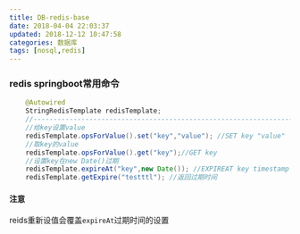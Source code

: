 ```yaml
---
title: DB-redis-base
date: 2018-04-04 22:03:37
updated: 2018-12-12 10:47:58
categories: 数据库
tags: [nosql,redis]
---
```


### redis springboot常用命令

```java
	@Autowired
	StringRedisTemplate redisTemplate;
	//----------------------------------------------------------------------
	//给key设置value
	redisTemplate.opsForValue().set("key","value"); //SET key "value"
	//取key的value
	redisTemplate.opsForValue().get("key");//GET key
	//设置key在new Date()过期
	redisTemplate.expireAt("key",new Date()); //EXPIREAT key timestamp
	redisTemplate.getExpire("testttl"); //返回过期时间

```



#### 注意

reids重新设值会覆盖`expireAt`过期时间的设置